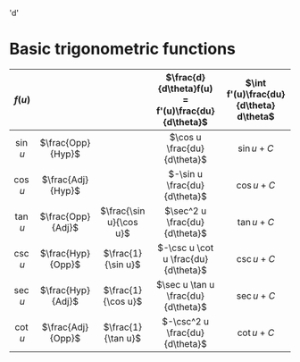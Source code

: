 'd'
# Basic trigonometric functions
|$f(u)$|||$\frac{d}{d\theta}f(u) = f'(u)\frac{du}{d\theta}$| $\int f'(u)\frac{du}{d\theta} d\theta$|
|:---:|:---:|:---:|:---:|:---:|
| $\sin u$  |  $\frac{Opp}{Hyp}$  ||$\cos u \frac{du}{d\theta}$| $\sin u + C$
| $\cos u$  |  $\frac{Adj}{Hyp}$  ||$-\sin u \frac{du}{d\theta}$| $\cos u + C$
| $\tan u$  |  $\frac{Opp}{Adj}$  | $\frac{\sin u}{\cos u}$ |$\sec^2 u \frac{du}{d\theta}$| $\tan u + C$
| $\csc u$  |  $\frac{Hyp}{Opp}$  | $\frac{1}{\sin u}$ |$-\csc u \cot u \frac{du}{d\theta}$| $\csc u + C$
| $\sec u$  |  $\frac{Hyp}{Adj}$  | $\frac{1}{\cos u}$ |$\sec u \tan u \frac{du}{d\theta}$| $\sec u + C$
| $\cot u$  |  $\frac{Adj}{Opp}$  | $\frac{1}{\tan u}$ |$-\csc^2 u \frac{du}{d\theta}$| $\cot u + C$
